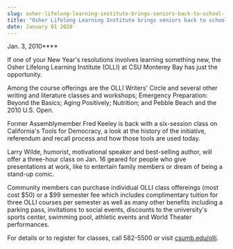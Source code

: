 ```yaml
---
slug: osher-lifelong-learning-institute-brings-seniors-back-to-school-
title: "Osher Lifelong Learning Institute brings seniors back to school "
date: January 01 2020
---
```


<p>  Jan. 3, 2010****
</p><p>
</p><p>If one of your New Year's resolutions involves learning something new, the Osher Lifelong Learning Institute (OLLI) at CSU Monterey Bay has just the opportunity.
</p><p>Among the course offerings are the OLLI Writers' Circle and several other writing and literature classes and workshops; Emergency Preparation: Beyond the Basics; Aging Positively; Nutrition; and Pebble Beach and the 2010 U.S. Open.
</p><p>Former Assemblymember Fred Keeley is back with a six-session class on California's Tools for Democracy, a look at the history of the initiative, referendum and recall process and how those tools are used today.
</p><p>Larry Wilde, humorist, motivational speaker and best-selling author, will offer a three-hour class on Jan. 16 geared for people who give presentations at work, like to entertain family members or dream of being a stand-up comic.
</p><p>Community members can purchase individual OLLI class offereings (most cost $50) or a $99 semester fee which includes complimentary tuition for three OLLI courses per semester as well as many other benefits including a parking pass, invitations to social events, discounts to the university's sports center, swimming pool, athletic events and World Theater performances. 
</p><p>For details or to register for classes, call 582-5500 or visit <a href="http://csumb.edu/olli">csumb.edu/olli</a>. 
</p>
